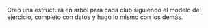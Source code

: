 Creo una estructura en arbol para cada club siguiendo el modelo del ejercicio, completo con datos y hago lo mismo con los demás.